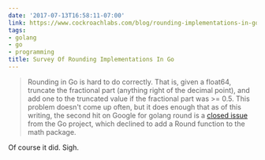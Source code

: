 ```yaml
---
date: '2017-07-13T16:58:11-07:00'
link: https://www.cockroachlabs.com/blog/rounding-implementations-in-go/
tags:
- golang
- go
- programming
title: Survey Of Rounding Implementations In Go
---
```


>Rounding in Go is hard to do correctly. That is, given a float64, truncate the fractional part (anything right of the decimal point), and add one to the truncated value if the fractional part was >= 0.5. This problem doesn't come up often, but it does enough that as of this writing, the second hit on Google for golang round is a [closed issue](https://github.com/golang/go/issues/4594) from the Go project, which declined to add a Round function to the math package.

Of course it did. Sigh.
